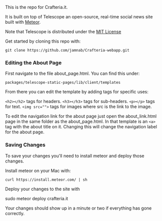 This is the repo for Crafteria.it.

It is built on top of Telescope an open-source, real-time social news site built with [Meteor](http://meteor.com).

Note that Telescope is distributed under the [MIT License](http://opensource.org/licenses/MIT)

Get started by cloning this repo with:

`git clone https://github.com/jamnab/Crafteria-webapp.git`

### Editing the About Page

First navigate to the file about_page.html. You can find this under:

```
packages/telescope-static-pages/lib/client/templates
```

From there you can edit the template by adding tags for specific uses:

`<h2></h2>` tags for headers.
`<h3></h3>` tags for sub-headers.
`<p></p>` tags for text.
`<img src="">` tags for images where src is the link to the image.

To edit the navigation link for the about page just open the about_link.html page in the same folder as the about_page.html.
In that template is an `<a>` tag with the about title on it. Changing this will change the navigation label for the about page.

### Saving Changes

To save your changes you'll need to install meteor and deploy those changes.

Install meteor on your Mac with:

`curl https://install.meteor.com/ | sh`

Deploy your changes to the site with

sudo meteor deploy crafteria.it

Your changes should show up in a minute or two if everything has gone correctly.
